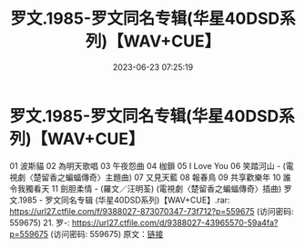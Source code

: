 ﻿---
title: 罗文.1985-罗文同名专辑(华星40DSD系列)【WAV+CUE】
date: 2023-06-23 07:25:19
categories: WAV车载音乐、镜像
tags: 华语中文
---
# 罗文.1985-罗文同名专辑(华星40DSD系列)【WAV+CUE】

01 波斯貓
02 為明天歌唱
03 午夜怨曲
04 枷鎻
05 I Love You
06 笑踏河山 - (電視劇〈楚留香之蝙蝠傳奇〉主題曲)
07 又見天藍
08 報春鳥
09 共享歡樂年
10 誰令我獨看天
11 劍胆柔情 - (羅文／汪明荃) (電視劇〈楚留香之蝙蝠傳奇〉插曲)
罗文.1985 - 罗文同名专辑 (华星40DSD系列)【WAV+CUE】.rar: https://url27.ctfile.com/f/9388027-873070347-73f712?p=559675
(访问密码: 559675)
21. 罗-: https://url27.ctfile.com/d/9388027-43965570-59a4fa?p=559675
(访问密码: 559675)
原文：[链接](https://blog.sina.com.cn/s/blog_1647c7e76010312ge.html)